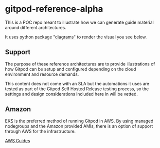 # gitpod-reference-alpha

This is a POC repo meant to illustrate how we can generate guide material around different architectures.

It uses python package ["diagrams"](https://diagrams.mingrammer.com/) to render the visual you see below.

## Support

The purpose of these reference architectures are to provide illustrations of how Gitpod can be setup and configured depending on the cloud environment and resource demands.

This content does not come with an SLA but the automations it uses are tested as part of the Gitpod Self Hosted Release testing process, so the settings and design considerations included here in will be vetted.

## Amazon

EKS is the preferred method of running Gitpod in AWS. By using managed nodegroups and the Amazon provided AMIs, there is an option of support through AWS for the infrastructure. 

[AWS Guides](eks/README.md)

